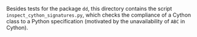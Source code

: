 Besides tests for the package `dd`, this directory contains the script
`inspect_cython_signatures.py`, which checks the compliance of a Cython
class to a Python specification (motivated by the unavailability of `ABC`
in Cython).
